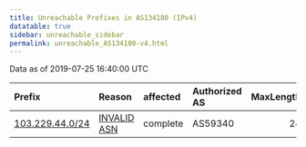 ```yaml
---
title: Unreachable Prefixes in AS134180 (IPv4)
datatable: true
sidebar: unreachable_sidebar
permalink: unreachable_AS134180-v4.html
---
```


Data as of 2019-07-25 16:40:00 UTC


<div class="datatable-begin"></div>

| Prefix                                                   | Reason                                                                                                  | affected   | Authorized AS   |   MaxLength | Anchor                                       |   unreachable /24s |
|:---------------------------------------------------------|:--------------------------------------------------------------------------------------------------------|:-----------|:----------------|------------:|:---------------------------------------------|-------------------:|
| [103.229.44.0/24](https://stat.ripe.net/103.229.44.0/24) | [INVALID ASN](https://rpki-validator.ripe.net/announcement-preview?asn=AS134180&prefix=103.229.44.0/24) | complete   | AS59340         |          24 | [APNIC](unreachable_APNIC_RPKI_Root-v4.html) |                  1 |

<div class="datatable-end"></div>